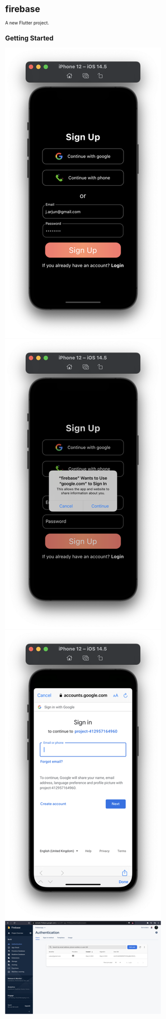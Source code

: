 # firebase

A new Flutter project.

## Getting Started
![](Screenshot%202022-05-08%20at%2011.00.46%20PM.png) 
![](Screenshot%202022-05-08%20at%2011.01.16%20PM.png)
![](Screenshot%202022-05-08%20at%2011.01.24%20PM.png)
![](Screenshot%202022-05-08%20at%2011.05.10%20PM.png)
